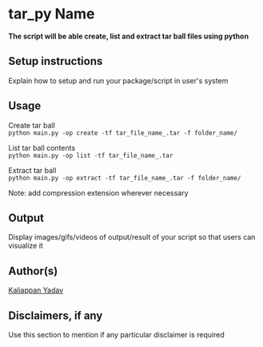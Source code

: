 # tar_py Name

**The script will be able create, list and extract tar ball files using python**  

## Setup instructions

Explain how to setup and run your package/script in user's system

## Usage
Create tar ball   
`python main.py -op create -tf tar_file_name_.tar -f folder_name/`

List tar ball contents   
`python main.py -op list -tf tar_file_name_.tar`

Extract tar ball   
`python main.py -op extract -tf tar_file_name_.tar -f folder_name/`

Note: add compression extension wherever necessary
## Output

Display images/gifs/videos of output/result of your script so that users can visualize it

## Author(s)

[Kaliappan Yadav](https://github.com/kaliappan01)

## Disclaimers, if any

Use this section to mention if any particular disclaimer is required